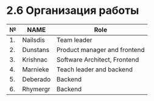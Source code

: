 # 2.6 Организация работы

| №   | NAME     | Role                         |
|-----|----------|------------------------------|
| 1.  | Nailsdis | Team leader                  |
| 2.  | Dunstans | Product manager and frontend |
| 3.  | Krishnac | Software Architect, Frontend                     |
| 4.  | Marnieke | Teach leader and backend     |
| 5.  | Deberado | Backend                      |
| 6.  | Rhymergr | Backend                      |
